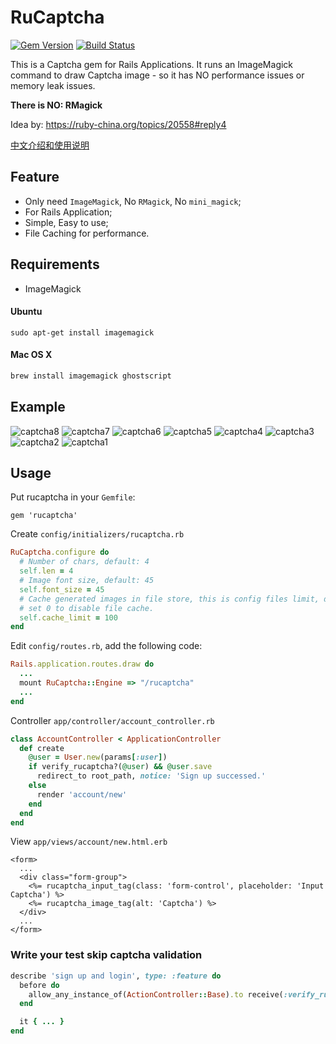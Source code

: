 # RuCaptcha

[![Gem Version](https://badge.fury.io/rb/rucaptcha.svg)](https://badge.fury.io/rb/rucaptcha)
[![Build Status](https://travis-ci.org/huacnlee/rucaptcha.svg)](https://travis-ci.org/huacnlee/rucaptcha)

This is a Captcha gem for Rails Applications. It runs an ImageMagick command to draw Captcha image - so it has NO performance issues or memory leak issues.

**There is NO: RMagick**

Idea by: https://ruby-china.org/topics/20558#reply4

[中文介绍和使用说明](https://ruby-china.org/topics/27832)


## Feature

- Only need `ImageMagick`, No `RMagick`, No `mini_magick`;
- For Rails Application;
- Simple, Easy to use;
- File Caching for performance.

## Requirements

- ImageMagick

#### Ubuntu

```
sudo apt-get install imagemagick
```

#### Mac OS X

```bash
brew install imagemagick ghostscript
```

## Example

![captcha8](https://cloud.githubusercontent.com/assets/5518/10965901/f8e17118-83ea-11e5-935d-a17fd6ab8307.png)
![captcha7](https://cloud.githubusercontent.com/assets/5518/10965903/f8e34b5a-83ea-11e5-9f8e-e43fc78347a7.png)
![captcha6](https://cloud.githubusercontent.com/assets/5518/10965902/f8e2f132-83ea-11e5-89f5-b75aedbcfb2f.png)
![captcha5](https://cloud.githubusercontent.com/assets/5518/10965904/f920ec44-83ea-11e5-89d2-3312da0f2bc4.png)
![captcha4](https://cloud.githubusercontent.com/assets/5518/10965905/f92264ac-83ea-11e5-96b0-2e81ee78d073.png)
![captcha3](https://cloud.githubusercontent.com/assets/5518/10965906/f9279652-83ea-11e5-94fa-a9cd2df9beec.png)
![captcha2](https://cloud.githubusercontent.com/assets/5518/10965909/f9623e24-83ea-11e5-8ad3-d4bf94edfe1b.png)
![captcha1](https://cloud.githubusercontent.com/assets/5518/10965908/f95fedfe-83ea-11e5-990b-fdcd2d1a97aa.png)

## Usage

Put rucaptcha in your `Gemfile`:

```
gem 'rucaptcha'
```

Create `config/initializers/rucaptcha.rb`

```rb
RuCaptcha.configure do
  # Number of chars, default: 4
  self.len = 4
  # Image font size, default: 45
  self.font_size = 45
  # Cache generated images in file store, this is config files limit, default: 100
  # set 0 to disable file cache.
  self.cache_limit = 100
end
```

Edit `config/routes.rb`, add the following code:

```rb
Rails.application.routes.draw do
  ...
  mount RuCaptcha::Engine => "/rucaptcha"
  ...
end
```

Controller `app/controller/account_controller.rb`

```rb
class AccountController < ApplicationController
  def create
    @user = User.new(params[:user])
    if verify_rucaptcha?(@user) && @user.save
      redirect_to root_path, notice: 'Sign up successed.'
    else
      render 'account/new'
    end
  end
end
```

View `app/views/account/new.html.erb`

```erb
<form>
  ...
  <div class="form-group">
    <%= rucaptcha_input_tag(class: 'form-control', placeholder: 'Input Captcha') %>
    <%= rucaptcha_image_tag(alt: 'Captcha') %>
  </div>
  ...
</form>
```

### Write your test skip captcha validation

```rb
describe 'sign up and login', type: :feature do
  before do
    allow_any_instance_of(ActionController::Base).to receive(:verify_rucaptcha?).and_return(true)
  end

  it { ... }
end
```



